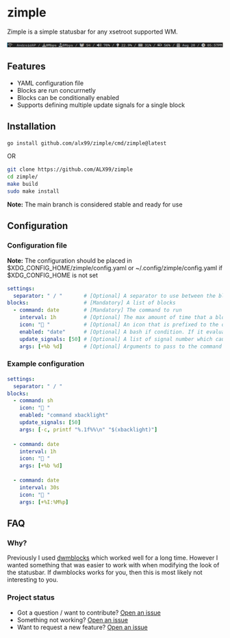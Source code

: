 # zimple

Zimple is a simple statusbar for any xsetroot supported WM.

![example](example.png)

## Features

- YAML configuration file
- Blocks are run concurrnetly
- Blocks can be conditionally enabled
- Supports defining multiple update signals for a single block

## Installation


```bash
go install github.com/alx99/zimple/cmd/zimple@latest
```

OR

```bash
git clone https://github.com/ALX99/zimple
cd zimple/
make build
sudo make install
```

**Note:** The main branch is considered stable and ready for use


## Configuration

### Configuration file

**Note:** The configuration should be placed in $XDG_CONFIG_HOME/zimple/config.yaml or ~/.config/zimple/config.yaml 
if $XDG_CONFIG_HOME is not set

```yaml
settings:
  separator: " / "       # [Optional] A separator to use between the blocks
blocks:                  # [Mandatory] A list of blocks
  - command: date        # [Mandatory] The command to run
    interval: 1h         # [Optional] The max amount of time that a block can go without executing (default is 30days)
    icon: " "           # [Optional] An icon that is prefixed to the output
    enabled: "date"      # [Optional] A bash if condition. If it evaluates to true the block is enabled
    update_signals: [50] # [Optional] A list of signal number which causes the block to update
    args: [+%b %d]       # [Optional] Arguments to pass to the command
```

### Example configuration

```yaml
settings:
  separator: " / "
blocks:
  - command: sh
    icon: " "
    enabled: "command xbacklight"
    update_signals: [50]
    args: [-c, printf "%.1f%%\n" "$(xbacklight)"]

  - command: date
    interval: 1h
    icon: " "
    args: [+%b %d]

  - command: date
    interval: 30s
    icon: " "
    args: [+%I:%M%p]

```


## FAQ

### Why?

Previously I used [dwmblocks](https://github.com/torrinfail/dwmblocks) which worked well for a long 
time. However I wanted something that was easier to work with when modifying the look of the 
statusbar. If dwmblocks works for you, then this is most likely not interesting to you.

### Project status

- Got a question / want to contribute? [Open an issue](https://github.com/ALX99/zimple/issues/new?labels=question)
- Something not working? [Open an issue](https://github.com/ALX99/zimple/issues/new?labels=bug)
- Want to request a new feature? [Open an issue](https://github.com/ALX99/zimple/issues/new?labels=enhancement)

